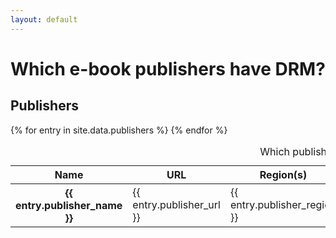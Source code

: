```yaml
---
layout: default
---
```


# Which e-book publishers have DRM?

## Publishers

<table>
  <caption>
    Which publishers have DRM?
  </caption>
  <thead>
    <tr>
      <th scope="col">Name</th>
      <th scope="col">URL</th>
      <th scope="col">Region(s)</th>
      <th scope="col">Sells Ebooks</th>
      <th scope="col">Sells DRM-free Ebooks</th>
      <th scope="col">Notes</th>
    </tr>
  </thead>
  <tbody>
{% for entry in site.data.publishers %}
    <tr>
      <th scope="row">{{ entry.publisher_name }}</th>
      <td>{{ entry.publisher_url }}</td>
      <td>{{ entry.publisher_region }}</td>
      <td>{{ entry.sells_ebooks }}</td>
      <td>{{ entry.sells_drm_free_ebooks }}</td>
      <td>{{ entry.notes }}</td>
    </tr>
{% endfor %}
  </tbody>
</table>

